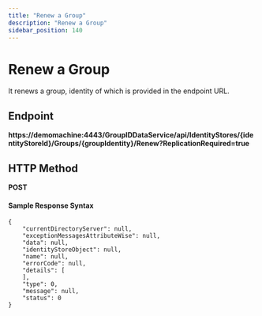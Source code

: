 ```yaml
---
title: "Renew a Group"
description: "Renew a Group"
sidebar_position: 140
---
```


# Renew a Group

It renews a group, identity of which is provided in the endpoint URL.

## Endpoint

**https://demomachine:4443/GroupIDDataService/api/IdentityStores/{identityStoreId}/Groups/{groupIdentity}/Renew?ReplicationRequired=true**

## HTTP Method

**POST**

#### Sample Response Syntax

```
{
    "currentDirectoryServer": null,
    "exceptionMessagesAttributeWise": null,
    "data": null,
    "identityStoreObject": null,
    "name": null,
    "errorCode": null,
    "details": [
    ],
    "type": 0,
    "message": null,
    "status": 0
}
```
